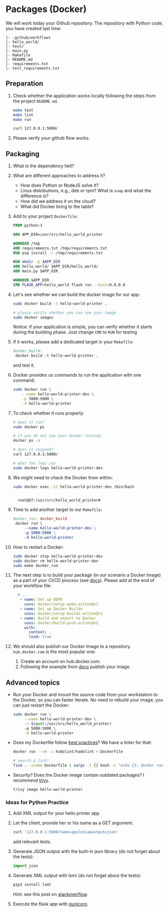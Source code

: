 # Packages (Docker)

We will work today your Github repository. The repository with Python code, you have created last time:

```text
|- .github/workflows
|- hello_world/
|- test/
|- main.py
|- Makefile
|- README.md
|- requirements.txt
\- test_requirements.txt
```

## Preparation

1. Check whether the application works locally following the steps from the project `README.md`.

   ```bash
   make test
   make lint
   make run
   ```

   ```bash
   curl 127.0.0.1:5000/
   ```

2. Please verify your github flow works.

## Packaging

1. What is the dependency hell?

2. What are different approaches to address it?

   - How does Python or NodeJS solve it?
   - Linux distributions, e.g., deb or rpm? What is `snap` and what the difference is?
   - How did we address it on the cloud?
   - What did Docker bring to the table?

3. Add to your project `Dockerfile`:

   ```dockerfile
   FROM python:3

   ARG APP_DIR=/usr/src/hello_world_printer

   WORKDIR /tmp
   ADD requirements.txt /tmp/requirements.txt
   RUN pip install -r /tmp/requirements.txt

   RUN mkdir -p $APP_DIR
   ADD hello_world/ $APP_DIR/hello_world/
   ADD main.py $APP_DIR

   WORKDIR $APP_DIR
   CMD FLASK_APP=hello_world flask run --host=0.0.0.0
   ```  

4. Let's see whether we can build the docker image for our app:

   ```bash
   sudo docker build -t hello-world-printer .
   ```

   ```bash
   # please verify whether you can see your image
   sudo docker images 
   ```

   Notice: if your application is simple, you can verify whether it starts during the building phase. Just change `CMD` to `RUN` for testing

5. If it works, please add a dedicated target in your `Makefile`:

   ```makefile
   docker_build:
   	docker build -t hello-world-printer .
   ```

   and test it. 

6. Docker provides us commands to run the application with one command:

   ```bash
   sudo docker run \
       --name hello-world-printer-dev \
       -p 5000:5000 \
       -d hello-world-printer
   ````

7. To check whether it runs properly:

   ```bash
   # does it run?
   sudo docker ps

   # if you do not see your docker running:
   docker ps -a
   ```

   ```bash
   # does it respond?
   curl 127.0.0.1:5000/
   ```

   ```bash
   # what the logs say
   sudo docker logs hello-world-printer-dev
   ```

8. We might need to check the Docker from within: 

   ```bash
   sudo docker exec -it hello-world-printer-dev /bin/bash


     root@b7:/usr/src/hello_world_printer# 
   ```

9. Time to add another target to our `Makefile`:

   ```makefile
   docker_run: docker_build
   	docker run \
   		--name hello-world-printer-dev \
   		-p 5000:5000 \
   		-d hello-world-printer
   ```

10. How to restart a Docker:

    ```bash
    sudo docker stop hello-world-printer-dev 
    sudo docker rm hello-world-printer-dev
    sudo make docker_run
    ```

11. The next step is to build your package (in our scenario a Docker Image) as a part of your CI/CD process (see [docs](https://github.com/marketplace/actions/build-and-push-docker-images)). Please add at the end of your workflow file:

    ```yaml
      # ...
       - name: Set up QEMU
         uses: docker/setup-qemu-action@v1
       - name: Set up Docker Buildx
         uses: docker/setup-buildx-action@v1
       - name: Build and export to Docker
         uses: docker/build-push-action@v2
         with:
           context: .
           load: true
    ```

12. We should also publish our Docker Image to a repository. `hub.docker.com` is the most popular one:

    1. Create an account on hub.docker.com.
    2. Following the example from [docs](https://github.com/marketplace/actions/build-and-push-docker-images) publish your image.

<!--
13. Package and software versioning, read http://semver.org/ 

1. Zapoznaj się z opisem i napisz w swoich słowach co to jest Semantic Versioning:
Dlaczego MAY i MUST są z dużej litery?

Co to jest RFC 2119?

Opisz każde z pól następującej wersji:
1.0.1
1.3.2-1
1.4.5+1

2. Co to jest Calver (https://calver.org/)?
-->

## Advanced topics

- Run your Docker and mount the source code from your workstation to the Docker, so you can faster iterate. No need to rebuild your image, you can just restart the Docker:

  ```bash
  sudo docker run \
       --name hello-world-printer-dev \
       -v $(pwd):/usr/src/hello_world_printer/
       -p 5000:5000 \
       -d hello-world-printer
  ```

- Does my Dockerfile follow [best practices](https://github.com/wojciech12/workshop_kubernetes_and_cloudnative/tree/master/00_docker)? We have a linter for that:

  ```bash
  docker run --rm -i hadolint/hadolint < Dockerfile

  # search & lint!
  find . -iname Dockerfile | xargs -I {} bash -c "echo {}; docker run --rm -i hadolint/hadolint < {}"
  ```

- Security? Does the Docker image contain outdated packages? I recommend [trivy](https://hub.docker.com/r/aquasec/trivy).

  ```bash
  trivy image hello-world-printer
  ```

### Ideas for Python Practice

1. Add XML output for your hello printer app.

2. Let the client, provide her or his name as a GET argument:

   ```bash
   curl '127.0.0.1:5000?name=apolonia&output=json'
   ```

   add relevant tests.

3. Generate JSON output with the built-in json library (do not forget about the tests):

   ```python
   import json
   ```

4. Generate XML output with lxml (do not forget about the tests):

   ```bash
   pip3 install lxml
   ```

   Hint: see this post on [stackoverflow](https://stackoverflow.com/a/4470035).

5. Execute the flask app with [gunicorn](https://gunicorn.org/).
